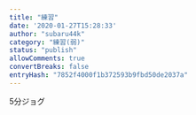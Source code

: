 ```yaml
---
title: "練習"
date: '2020-01-27T15:28:33'
author: "subaru44k"
category: "練習(弱)"
status: "publish"
allowComments: true
convertBreaks: false
entryHash: "7852f4000f1b372593b9fbd50de2037a"
---
```

5分ジョグ
